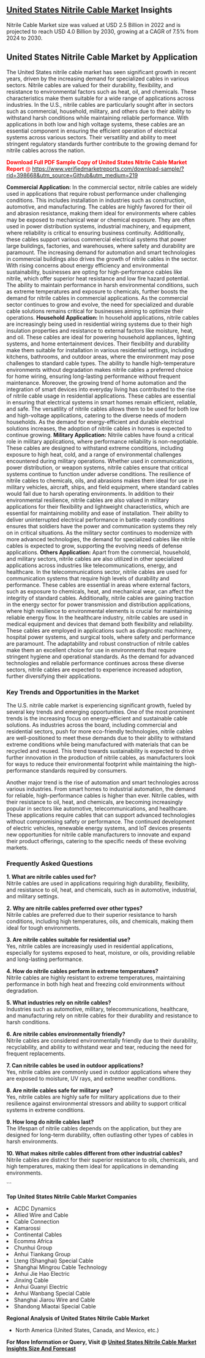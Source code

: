 <h2><a href="https://www.verifiedmarketreports.com/download-sample/?rid=398668&amp;utm_source=Github&amp;utm_medium=219" target="_blank">United States Nitrile Cable Market</a> Insights</h2><p>Nitrile Cable Market size was valued at USD 2.5 Billion in 2022 and is projected to reach USD 4.0 Billion by 2030, growing at a CAGR of 7.5% from 2024 to 2030.</p><p> <h2>United States Nitrile Cable Market by Application</h2> <p>The United States nitrile cable market has seen significant growth in recent years, driven by the increasing demand for specialized cables in various sectors. Nitrile cables are valued for their durability, flexibility, and resistance to environmental factors such as heat, oil, and chemicals. These characteristics make them suitable for a wide range of applications across industries. In the U.S., nitrile cables are particularly sought after in sectors such as commercial, household, military, and others due to their ability to withstand harsh conditions while maintaining reliable performance. With applications in both low and high voltage systems, these cables are an essential component in ensuring the efficient operation of electrical systems across various sectors. Their versatility and ability to meet stringent regulatory standards further contribute to the growing demand for nitrile cables across the nation. <p><span class=""><span style="color: #ff0000;"><strong>Download Full PDF Sample Copy of United States Nitrile Cable Market Report</strong> @ </span><a href="https://www.verifiedmarketreports.com/download-sample/?rid=398668&amp;utm_source=Github&amp;utm_medium=219" target="_blank">https://www.verifiedmarketreports.com/download-sample/?rid=398668&amp;utm_source=Github&amp;utm_medium=219</a></span></p></p> <p><strong>Commercial Application:</strong> In the commercial sector, nitrile cables are widely used in applications that require robust performance under challenging conditions. This includes installation in industries such as construction, automotive, and manufacturing. The cables are highly favored for their oil and abrasion resistance, making them ideal for environments where cables may be exposed to mechanical wear or chemical exposure. They are often used in power distribution systems, industrial machinery, and equipment, where reliability is critical to ensuring business continuity. Additionally, these cables support various commercial electrical systems that power large buildings, factories, and warehouses, where safety and durability are paramount. The increasing demand for automation and smart technologies in commercial buildings also drives the growth of nitrile cables in the sector. With rising concerns about energy efficiency and environmental sustainability, businesses are opting for high-performance cables like nitrile, which offer superior heat resistance and low fire hazard potential. The ability to maintain performance in harsh environmental conditions, such as extreme temperatures and exposure to chemicals, further boosts the demand for nitrile cables in commercial applications. As the commercial sector continues to grow and evolve, the need for specialized and durable cable solutions remains critical for businesses aiming to optimize their operations. <strong>Household Application:</strong> In household applications, nitrile cables are increasingly being used in residential wiring systems due to their high insulation properties and resistance to external factors like moisture, heat, and oil. These cables are ideal for powering household appliances, lighting systems, and home entertainment devices. Their flexibility and durability make them suitable for installation in various residential settings, including kitchens, bathrooms, and outdoor areas, where the environment may pose challenges to standard cable types. The ability to handle high-temperature environments without degradation makes nitrile cables a preferred choice for home wiring, ensuring long-lasting performance without frequent maintenance. Moreover, the growing trend of home automation and the integration of smart devices into everyday living has contributed to the rise of nitrile cable usage in residential applications. These cables are essential in ensuring that electrical systems in smart homes remain efficient, reliable, and safe. The versatility of nitrile cables allows them to be used for both low and high-voltage applications, catering to the diverse needs of modern households. As the demand for energy-efficient and durable electrical solutions increases, the adoption of nitrile cables in homes is expected to continue growing. <strong>Military Application:</strong> Nitrile cables have found a critical role in military applications, where performance reliability is non-negotiable. These cables are designed to withstand extreme conditions, including exposure to high heat, cold, and a range of environmental challenges encountered during military operations. Whether used in communications, power distribution, or weapon systems, nitrile cables ensure that critical systems continue to function under adverse conditions. The resilience of nitrile cables to chemicals, oils, and abrasions makes them ideal for use in military vehicles, aircraft, ships, and field equipment, where standard cables would fail due to harsh operating environments. In addition to their environmental resilience, nitrile cables are also valued in military applications for their flexibility and lightweight characteristics, which are essential for maintaining mobility and ease of installation. Their ability to deliver uninterrupted electrical performance in battle-ready conditions ensures that soldiers have the power and communication systems they rely on in critical situations. As the military sector continues to modernize with more advanced technologies, the demand for specialized cables like nitrile cables is expected to grow, supporting the evolving needs of defense applications. <strong>Others Application:</strong> Apart from the commercial, household, and military sectors, nitrile cables are also utilized in other specialized applications across industries like telecommunications, energy, and healthcare. In the telecommunications sector, nitrile cables are used for communication systems that require high levels of durability and performance. These cables are essential in areas where external factors, such as exposure to chemicals, heat, and mechanical wear, can affect the integrity of standard cables. Additionally, nitrile cables are gaining traction in the energy sector for power transmission and distribution applications, where high resilience to environmental elements is crucial for maintaining reliable energy flow. In the healthcare industry, nitrile cables are used in medical equipment and devices that demand both flexibility and reliability. These cables are employed in applications such as diagnostic machinery, hospital power systems, and surgical tools, where safety and performance are paramount. The adaptability and robust construction of nitrile cables make them an excellent choice for use in environments that require stringent hygiene and operational standards. As the demand for advanced technologies and reliable performance continues across these diverse sectors, nitrile cables are expected to experience increased adoption, further diversifying their applications. <h3>Key Trends and Opportunities in the Market</h3> <p>The U.S. nitrile cable market is experiencing significant growth, fueled by several key trends and emerging opportunities. One of the most prominent trends is the increasing focus on energy-efficient and sustainable cable solutions. As industries across the board, including commercial and residential sectors, push for more eco-friendly technologies, nitrile cables are well-positioned to meet these demands due to their ability to withstand extreme conditions while being manufactured with materials that can be recycled and reused. This trend towards sustainability is expected to drive further innovation in the production of nitrile cables, as manufacturers look for ways to reduce their environmental footprint while maintaining the high-performance standards required by consumers.</p> <p>Another major trend is the rise of automation and smart technologies across various industries. From smart homes to industrial automation, the demand for reliable, high-performance cables is higher than ever. Nitrile cables, with their resistance to oil, heat, and chemicals, are becoming increasingly popular in sectors like automotive, telecommunications, and healthcare. These applications require cables that can support advanced technologies without compromising safety or performance. The continued development of electric vehicles, renewable energy systems, and IoT devices presents new opportunities for nitrile cable manufacturers to innovate and expand their product offerings, catering to the specific needs of these evolving markets.</p> <h3>Frequently Asked Questions</h3> <p><strong>1. What are nitrile cables used for?</strong><br> Nitrile cables are used in applications requiring high durability, flexibility, and resistance to oil, heat, and chemicals, such as in automotive, industrial, and military settings.</p> <p><strong>2. Why are nitrile cables preferred over other types?</strong><br> Nitrile cables are preferred due to their superior resistance to harsh conditions, including high temperatures, oils, and chemicals, making them ideal for tough environments.</p> <p><strong>3. Are nitrile cables suitable for residential use?</strong><br> Yes, nitrile cables are increasingly used in residential applications, especially for systems exposed to heat, moisture, or oils, providing reliable and long-lasting performance.</p> <p><strong>4. How do nitrile cables perform in extreme temperatures?</strong><br> Nitrile cables are highly resistant to extreme temperatures, maintaining performance in both high heat and freezing cold environments without degradation.</p> <p><strong>5. What industries rely on nitrile cables?</strong><br> Industries such as automotive, military, telecommunications, healthcare, and manufacturing rely on nitrile cables for their durability and resistance to harsh conditions.</p> <p><strong>6. Are nitrile cables environmentally friendly?</strong><br> Nitrile cables are considered environmentally friendly due to their durability, recyclability, and ability to withstand wear and tear, reducing the need for frequent replacements.</p> <p><strong>7. Can nitrile cables be used in outdoor applications?</strong><br> Yes, nitrile cables are commonly used in outdoor applications where they are exposed to moisture, UV rays, and extreme weather conditions.</p> <p><strong>8. Are nitrile cables safe for military use?</strong><br> Yes, nitrile cables are highly safe for military applications due to their resilience against environmental stressors and ability to support critical systems in extreme conditions.</p> <p><strong>9. How long do nitrile cables last?</strong><br> The lifespan of nitrile cables depends on the application, but they are designed for long-term durability, often outlasting other types of cables in harsh environments.</p> <p><strong>10. What makes nitrile cables different from other industrial cables?</strong><br> Nitrile cables are distinct for their superior resistance to oils, chemicals, and high temperatures, making them ideal for applications in demanding environments.</p> ```</p><p><strong>Top United States Nitrile Cable Market Companies</strong></p><div data-test-id=""><p><li>ACDC Dynamics</li><li> Allied Wire and Cable</li><li> Cable Connection</li><li> Kamarossi</li><li> Continental Cables</li><li> Ecomms Africa</li><li> Chunhui Group</li><li> Anhui Tiankang Group</li><li> Lteng (Shanghai) Special Cable</li><li> Shanghai Mingrou Cable Technology</li><li> Anhui Jie Hao Electric</li><li> Jinxing Cable</li><li> Anhui Guanyi Electric</li><li> Anhui Wanbang Special Cable</li><li> Shanghai Jiarou Wire and Cable</li><li> Shandong Miaotai Special Cable</li></p><div><strong>Regional Analysis of&nbsp;United States Nitrile Cable Market</strong></div><ul><li dir="ltr"><p dir="ltr">North America&nbsp;(United States, Canada, and Mexico, etc.)</p></li></ul><p><strong>For More Information or Query, Visit @&nbsp;</strong><strong><a href="https://www.verifiedmarketreports.com/product/nitrile-cable-market/?utm_source=Github&amp;utm_medium=219" target="_blank">United States Nitrile Cable Market Insights Size And Forecast</a></strong></p></div>
